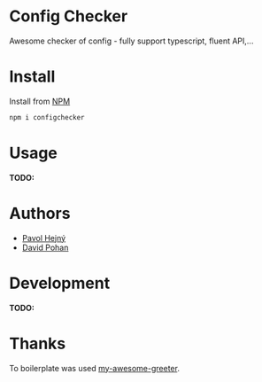 # Config Checker

Awesome checker of config - fully support typescript, fluent API,...

# Install

Install from [NPM](https://www.npmjs.com/package/configchecker)

```bash
npm i configchecker
```

# Usage

__TODO:__


# Authors

- [Pavol Hejný](https://www.pavolhejny.com/)
- [David Pohan](https://davidpohan.cz/)


# Development

__TODO:__


# Thanks

To boilerplate was used [my-awesome-greeter](https://github.com/caki0915/my-awesome-greeter).
